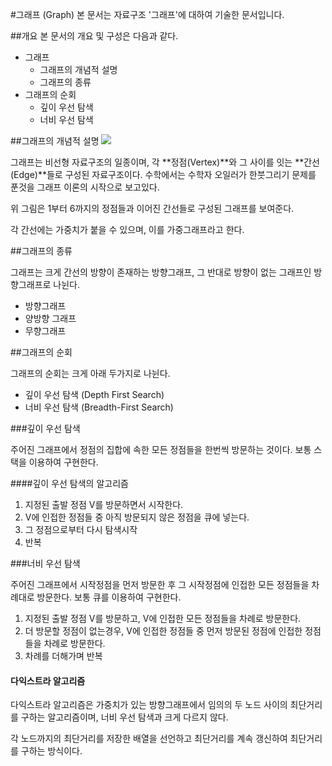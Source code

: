 #그래프 (Graph)
본 문서는 자료구조 '그래프'에 대하여 기술한 문서입니다.

##개요
본 문서의 개요 및 구성은 다음과 같다.

 - 그래프
 	- 그래프의 개념적 설명
 	- 그래프의 종류
 - 그래프의 순회
 	- 깊이 우선 탐색
 	- 너비 우선 탐색
 
##그래프의 개념적 설명
![](https://upload.wikimedia.org/wikipedia/commons/thumb/5/5b/6n-graf.svg/300px-6n-graf.svg.png)

그래프는 비선형 자료구조의 일종이며, 각 **정점(Vertex)**와 그 사이를 잇는 **간선(Edge)**들로 구성된 자료구조이다. 수학에서는 수학자 오일러가 한붓그리기 문제를 푼것을 그래프 이론의 시작으로 보고있다.

위 그림은 1부터 6까지의 정점들과 이어진 간선들로 구성된 그래프를 보여준다.

각 간선에는 가중치가 붙을 수 있으며, 이를 가중그래프라고 한다.

##그래프의 종류

그래프는 크게 간선의 방향이 존재하는 방향그래프, 그 반대로 방향이 없는 그래프인 방향그래프로 나뉜다.

 - 방향그래프
 - 양방향 그래프 
 - 무향그래프

 
##그래프의 순회

그래프의 순회는 크게 아래 두가지로 나뉜다.

 - 깊이 우선 탐색 (Depth First Search)
 - 너비 우선 탐색 (Breadth-First Search)

###깊이 우선 탐색

주어진 그래프에서 정점의 집합에 속한 모든 정점들을 한번씩 방문하는 것이다. 보통 스택을 이용하여 구현한다.

####깊이 우선 탐색의 알고리즘
 1. 지정된 출발 정점 V를 방문하면서 시작한다.
 2. V에 인접한 정점들 중 아직 방문되지 않은 정점을 큐에 넣는다.
 3. 그 정점으로부터 다시 탐색시작
 4. 반복
  

###너비 우선 탐색

주어진 그래프에서 시작정점을 먼저 방문한 후 그 시작정점에 인접한 모든 정점들을 차례대로 방문한다. 보통 큐를 이용하여 구현한다.

1. 지정된 출발 정점 V를 방문하고, V에 인접한 모든 정점들을 차례로 방문한다.
2. 더 방문할 정점이 없는경우,  V에 인접한 정점들 중 먼저 방문된 정점에 인접한 정점들을 차례로 방문한다.
3. 차례를 더해가며 반복

#### 다익스트라 알고리즘

다익스트라 알고리즘은 가중치가 있는 방향그래프에서 임의의 두 노드 사이의 최단거리를 구하는 알고리즘이며, 너비 우선 탐색과 크게 다르지 않다.

각 노드까지의 최단거리를 저장한 배열을 선언하고 최단거리를 계속 갱신하여 최단거리를 구하는 방식이다.